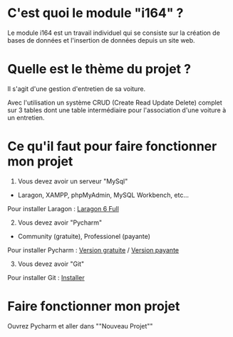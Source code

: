 # C'est quoi le module "i164" ?

Le module i164 est un travail individuel qui se consiste sur la création de bases de données et l'insertion de données depuis un site web.

# Quelle est le thème du projet ?

Il s'agit d'une gestion d'entretien de sa voiture.

Avec l'utilisation un système CRUD (Create Read Update Delete) complet sur 3 tables dont une table intermédiaire pour l'association d'une voiture à un entretien.

# Ce qu'il faut pour faire fonctionner mon projet 
1. Vous devez avoir un serveur "MySql"

- Laragon, XAMPP, phpMyAdmin, MySQL Workbench, etc...

Pour installer Laragon : [Laragon 6 Full](https://github.com/leokhoa/laragon/releases/download/6.0.0/laragon-wamp.exe)

2. Vous devez avoir "Pycharm"

- Community (gratuite), Professionel (payante)
 
Pour installer Pycharm : [Version gratuite](https://www.jetbrains.com/pycharm/download/download-thanks.html?platform=windows&code=PCC) / [Version payante](https://www.jetbrains.com/pycharm/download/download-thanks.html?platform=windows)

3. Vous devez avoir "Git" 

Pour installer Git : [Installer](https://gitforwindows.org/)

# Faire fonctionner mon projet

Ouvrez Pycharm et aller dans ""Nouveau Projet""



